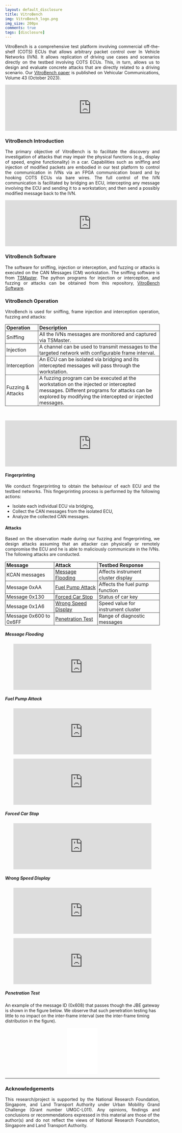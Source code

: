 ```yaml
---
layout: default_disclosure
title: VitroBench
img: VitroBench_logo.png
img_size: 200px
comments: true
tags: [disclosure]
---
```


<style> 
@media screen and (max-width: 600px) 
{img {width: 100%; height: auto;} 
.resize_table { width: 100%; height: auto;}}
@media screen {.big-figure {width: 100%;  height: auto;  }}
.table_image {display: block;  margin-left: auto;  margin-right: auto; }
table {
  border-collapse: collapse;
}
td, th {
  border: 1px solid #333;
  padding: 0 .2em;
}
</style>


<p align="justify">VitroBench is a comprehensive test platform involving commercial off-the-shelf (COTS) ECUs that allows arbitrary packet control over In Vehicle Networks (IVN). It allows replication of driving use cases and scenarios directly on the testbed involving COTS ECUs. This, in turn, allows us to design and evaluate concrete attacks that are directly related to a driving scenario. Our <a href="https://www.sciencedirect.com/science/article/pii/S2214209623000797">VitroBench paper</a> is published on Vehicular Communications, Volume 43 (October 2023).</p>

<p align="center"><iframe class="table_image resize_table" width="560" height="auto" src="https://www.youtube.com/embed/5JA58Mpn1lg" frameborder="0" allowfullscreen></iframe></p>  

### VitroBench Introduction
<p align="justify">
The primary objective of VitroBench is to facilitate the discovery and investigation of attacks that may impair the physical functions (e.g., display of speed, engine functionality) in a car. Capabilities such as sniffing and injection of modified packets are embodied in our test platform to control the communication in IVNs via an FPGA communication board and by hooking COTS ECUs via bare wires. The full control of the IVN communication is facilitated by bridging an ECU, intercepting any message involving the ECU and sending it to a workstation; and then send a possibly modified message back to the IVN.
</p>

<p align="center"><iframe class="table_image resize_table" width="560" height="auto"   src="https://www.youtube.com/embed/a7PQia7PuAk" frameborder="0" allowfullscreen></iframe></p> 

### VitroBench Software
<p align="justify"> The software for sniffing, injection or interception, and fuzzing or attacks is executed on the CAN Messages (CM) workstation. The sniffing software is from <a href="https://github.com/TOSUN-Shanghai/TSMaster">TSMaster</a>. The python programs for injection or interception, and fuzzing or attacks can be obtained from this repository, <a href="https://github.com/yeoant/VitroBench" >VitroBench Software</a>.
</p>

### VitroBench Operation
<p align="justify">VitroBench is used for sniffing, frame injection and interception operation, fuzzing and attacks:</p>  

| Operation | Description |
| :-------- | :---------- |
| Sniffing  | All the IVNs messages are monitored and captured via TSMaster. |
| Injection | A channel can be used to transmit messages to the targeted network with configurable frame interval. |
| Interception | An ECU can be isolated via bridging and its intercepted messages will pass through the workstation. |
| Fuzzing & Attacks | A fuzzing program can be executed at the workstation on the injected or intercepted messages. Different programs for attacks can be explored by modifying the intercepted or injected messages. |

<br />
<p align="center"><iframe class="table_image resize_table" width="560" height="auto" src="https://www.youtube.com/embed/ZtoAk5Hf3X0?si=Vq_89wyQzh5kD9QB" frameborder="0" allowfullscreen></iframe></p>

#### Fingerprinting
<p align="justify">We conduct fingerprinting to obtain the behaviour of each ECU and the testbed networks. This fingerprinting process is performed by the following actions:
</p>

- Isolate each individual ECU via bridging,
- Collect the CAN messages from the isolated ECU,
- Analyze the collected CAN messages.

#### Attacks
<p align="justify">Based on the observation made during our fuzzing and fingerprinting, we design attacks assuming that an attacker can physically or remotely compromise the ECU and he is able to maliciously communicate in the IVNs. The following attacks are conducted.
</p>

| Message | Attack | Testbed Response |
|:--------------|:----------|:---------------------------|
| KCAN messages| [Message Flooding](#MessageFlooding) | Affects instrument cluster display |
| Message 0xAA | [Fuel Pump Attack](#FuelPump) | Affects the fuel pump function |
| Message 0x130 | [Forced Car Stop](#CarStop) | Status of car key |
| Message 0x1A6 | [Wrong Speed Display](#SpeedDisplay) | Speed value for instrument cluster |
| Message 0x600 to 0x6FF | [Penetration Test](#PenTest) | Range of diagnostic messages |

<a id="MessageFlooding"></a>
##### Message Flooding
<p align="center"><iframe class="table_image resize_table" width="450" height="auto" src="https://www.youtube.com/embed/McMWdhE0nag?si=TcR6K0hfemXSLHoO" frameborder="0" allowfullscreen></iframe></p>

<a id="FuelPump"></a>
##### Fuel Pump Attack
<p align="center"><iframe class="table_image resize_table" width="450" height="auto" src="https://www.youtube.com/embed/TMC1XJwf8vQ?si=qxHjExy3pnocRFBO" frameborder="0" allowfullscreen></iframe></p>
<p align="center"><iframe class="table_image resize_table" width="450" height="auto" src="https://www.youtube.com/embed/DRb61JohBNk?si=9oFwfCsAVQUrGyha" frameborder="0" allowfullscreen></iframe></p>

<a id="CarStop"></a>
##### Forced Car Stop
<p align="center"><iframe class="table_image resize_table" width="450" height="auto" src="https://www.youtube.com/embed/OpGyhcTmGdU?si=3eqM7X19ZsT5-6qR" frameborder="0" allowfullscreen></iframe></p>

<a id="SpeedDisplay"></a>
##### Wrong Speed Display
<p align="center"><iframe class="table_image resize_table" width="450" height="auto" src="https://www.youtube.com/embed/0Oqgfetr1u8?si=X1yzwM1pISbL7GTX" frameborder="0" allowfullscreen></iframe></p>
<p align="center"><iframe class="table_image resize_table" width="450" height="auto" src="https://www.youtube.com/embed/RoD_XWYDG9U?si=YNb3yiSePgkWuhj0" frameborder="0" allowfullscreen></iframe></p>

<a id="PenTest"></a>
##### Penetration Test
An example of the message ID (0x608) that passes though the JBE gateway is shown in the figure below. We observe that such penetration testing has little to no impact on
the inter-frame interval (see the inter-frame timing distribution in the figure).
<p align="center"><iframe class="table_image resize_table" width="100" height="auto" src="D-CAN_infiltrated_IDs_3.jpg" frameborder="0" allowfullscreen></iframe></p>

---
### Acknowledgements
<p align="justify">This research/project is supported by the National Research Foundation, Singapore, and Land Transport Authority under Urban Mobility Grand Challenge (Grant number UMGC-L011). Any opinions, findings and conclusions or recommendations expressed in this material are those of the author(s) and do not reflect the views of National Research Foundation, Singapore and Land Transport Authority.
</p>
